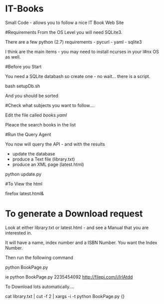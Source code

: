 # IT-Books
Small Code - allows you to follow a nice IT Book Web Site


#Requirements
From the OS Level you will need SQLite3.

There are a few python (2.7) requirements 
    - pycurl
    - yaml
    - sqlite3

I think are the main items - you may need to install ncurses in your l#nx OS as well.


#Before you Start

You need a SQLite databash so create one - no wait... there is a script.

  bash setupDb.sh

And you should be sorted


#Check what subjects you want to follow....

Edit the file called *books.yaml* 

Pleace the search books in the list

#Run the Query Agent

You now will query the API - and with the results 
   - update the database
   - produce a Text file (library.txt)
   - produce an XML page (latest.html)


python update.py  


#To View the html

firefox latest.html&

# To generate a Download request

Look at either library.txt or latest.html - and see a Manual that you are interested in.

It will have a name, index number and a ISBN Number.  You want the Index Number.

Then run the following command

   python  BookPage.py <Index>


ie 
   python BookPage.py 2235454092
   http://filepi.com/i/IrlAtdd

To Download lots automatically.... 

   cat library.txt | cut -f 2 | xargs -i -t python BookPage.py  {}


